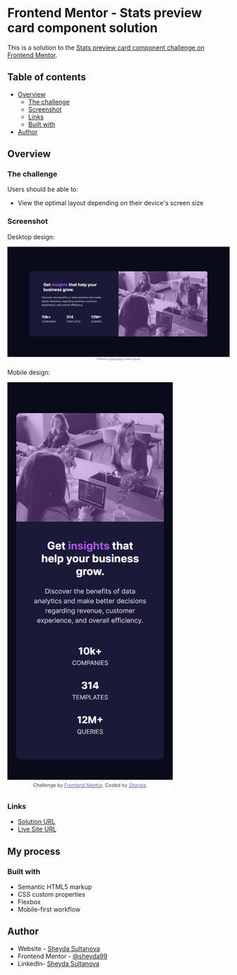 # Frontend Mentor - Stats preview card component solution

This is a solution to the [Stats preview card component challenge on Frontend Mentor](https://www.frontendmentor.io/challenges/stats-preview-card-component-8JqbgoU62). 

## Table of contents

- [Overview](#overview)
  - [The challenge](#the-challenge)
  - [Screenshot](#screenshot)
  - [Links](#links)
  - [Built with](#built-with)
- [Author](#author)

## Overview

### The challenge

Users should be able to:

- View the optimal layout depending on their device's screen size

### Screenshot

Desktop design:

![Desktop design of the Stats preview card component coding challenge](./design/desktop-design.png)

Mobile design:

![Mobile design of the Stats preview card component coding challenge](./design/mobile-design.png)

### Links

- [Solution URL](https://www.frontendmentor.io/solutions/stats-preview-card-component-Ua_vJJsWu)
- [Live Site URL](https://stats-preview-card-component-project.vercel.app/)

## My process

### Built with

- Semantic HTML5 markup
- CSS custom properties
- Flexbox
- Mobile-first workflow

## Author

- Website - [Sheyda Sultanova](https://sheydasultanova.vercel.app/)
- Frontend Mentor - [@sheyda99](https://www.frontendmentor.io/profile/sheyda99)
- LinkedIn- [Sheyda Sultanova](https://www.linkedin.com/in/sheyda-sultanova/)